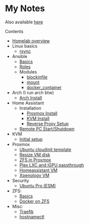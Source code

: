 # My Notes
Also available [here](https://shreead.github.io/my-notes/)

Contents
- [Homelab overview](homelab-overview.md)
- Linux basics
  - [rsync](linux-basics/rsync.md)
- Ansible
  - [Basics](ansible/basics.md)
  - [Roles](ansible/roles.md)
  - Modules
    - [blockinfile](ansible/modules/ansible.builtin.blockinfile.md)
    - [mount](ansible/modules/ansible.posix.mount.md)
    - [docker_container](ansible/modules/community.docker.docker_container.md)
- Arch (I run arch btw)
  - [Arch Install](arch/arch-install.md)
- Home Assistant
  - Installation
    - [Proxmox Install](homeassistant/proxmox-install.md)
    - [KVM Install](homeassistant/kvm-install.md)
    - [Reverse Proxy Setup](homeassistant/reverse-proxy-npm.md)
  - [Remote PC Start/Shutdown](homeassistant/remote-pc-ssh.md)
- KVM
  - [Initial setup](kvm/initial-setup.md)
- Proxmox
  - [Ubuntu cloudinit template](proxmox/cloudinit-image.md)
  - [Resize VM disk](proxmox/resize-vm-disk.md)
  - [ZFS in Proxmox](proxmox/zfs-in-proxmox.md)
  - [Plex LXC and iGPU passthrough](proxmox/plex-lxc.md)
  - [Homeassistant VM](homeassistant/proxmox-install.md)
  - [Xpenology VM](proxmox/xpenology-vm.md)
- Security
  - [Ubuntu Pro (ESM)](security/ubuntu-pro-esm.md)
- ZFS:
  - [Basics](zfs/basics.md)
  - [Docker on ZFS](zfs/docker-on-zfs.md)
- Misc:
  - [Traefik](traefik.md)
  - [hostnamectl](hostnamectl.md)